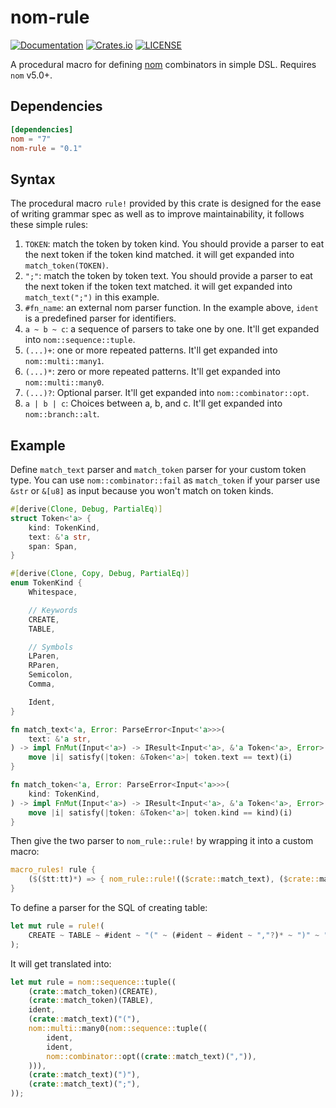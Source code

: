# nom-rule

[![Documentation](https://docs.rs/nom-rule/badge.svg)](https://docs.rs/nom-rule/)
[![Crates.io](https://img.shields.io/crates/v/nom-rule.svg)](https://crates.io/crates/nom-rule)
[![LICENSE](https://img.shields.io/github/license/andylokandy/nom-rule.svg)](https://github.com/andylokandy/nom-rule/blob/master/LICENSE)

A procedural macro for defining [nom](https://crates.io/crates/nom) combinators in simple DSL. Requires `nom` v5.0+.

## Dependencies

```toml
[dependencies]
nom = "7"
nom-rule = "0.1"
```

## Syntax

The procedural macro `rule!` provided by this crate is designed for the ease of writing grammar spec as well as to improve maintainability, it follows these simple rules:

1. `TOKEN`: match the token by token kind. You should provide a parser to eat the next token if the token kind matched. it will get expanded into `match_token(TOKEN)`.
2. `";"`: match the token by token text. You should provide a parser to eat the next token if the token text matched. it will get expanded into `match_text(";")` in this example.
3. `#fn_name`: an external nom parser function. In the example above, `ident` is a predefined parser for identifiers.
4. `a ~ b ~ c`: a sequence of parsers to take one by one. It'll get expanded into `nom::sequence::tuple`.
5. `(...)+`: one or more repeated patterns. It'll get expanded into `nom::multi::many1`.
6. `(...)*`: zero or more repeated patterns. It'll get expanded into `nom::multi::many0`.
7. `(...)?`: Optional parser. It'll get expanded into `nom::combinator::opt`.
8. `a | b | c`: Choices between a, b, and c. It'll get expanded into `nom::branch::alt`.

## Example

Define `match_text` parser and `match_token` parser for your custom token type. You can use `nom::combinator::fail` as `match_token` if your parser use `&str` or `&[u8]` as input because you won't match on token kinds.

```rust
#[derive(Clone, Debug, PartialEq)]
struct Token<'a> {
    kind: TokenKind,
    text: &'a str,
    span: Span,
}

#[derive(Clone, Copy, Debug, PartialEq)]
enum TokenKind {
    Whitespace,

    // Keywords
    CREATE,
    TABLE,

    // Symbols
    LParen,
    RParen,
    Semicolon,
    Comma,

    Ident,
}

fn match_text<'a, Error: ParseError<Input<'a>>>(
    text: &'a str,
) -> impl FnMut(Input<'a>) -> IResult<Input<'a>, &'a Token<'a>, Error> {
    move |i| satisfy(|token: &Token<'a>| token.text == text)(i)
}

fn match_token<'a, Error: ParseError<Input<'a>>>(
    kind: TokenKind,
) -> impl FnMut(Input<'a>) -> IResult<Input<'a>, &'a Token<'a>, Error> {
    move |i| satisfy(|token: &Token<'a>| token.kind == kind)(i)
}
```

Then give the two parser to `nom_rule::rule!` by wrapping it into a custom macro:

```rust
macro_rules! rule {
    ($($tt:tt)*) => { nom_rule::rule!(($crate::match_text), ($crate::match_token), $($tt)*) }
}
```

To define a parser for the SQL of creating table:

```rust
let mut rule = rule!(
    CREATE ~ TABLE ~ #ident ~ "(" ~ (#ident ~ #ident ~ ","?)* ~ ")" ~ ";"
);
```

It will get translated into:

```rust
let mut rule = nom::sequence::tuple((
    (crate::match_token)(CREATE),
    (crate::match_token)(TABLE),
    ident,
    (crate::match_text)("("),
    nom::multi::many0(nom::sequence::tuple((
        ident,
        ident,
        nom::combinator::opt((crate::match_text)(",")),
    ))),
    (crate::match_text)(")"),
    (crate::match_text)(";"),
));
```
